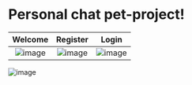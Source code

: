 # Personal chat pet-project!



 Welcome |          Register            |   Login
:-------------------------:|:-------------------------:|:-------------------------:
![image](https://user-images.githubusercontent.com/56166165/150930212-56aef569-bcc5-46ed-8869-c6b2bbd775ea.png) |  ![image](https://user-images.githubusercontent.com/56166165/150930628-28bfefe6-e335-47b0-acc6-fe30b1fca3a7.png) |  ![image](https://user-images.githubusercontent.com/56166165/150930396-068e339e-575e-4f82-85fc-785e79d2b3a1.png)




![image](https://user-images.githubusercontent.com/56166165/150932859-77dc5ae4-da9b-44ff-b7ba-ca4dbc257d17.png)
